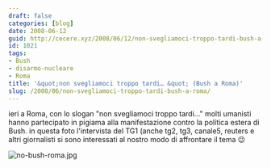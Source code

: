 ```yaml
---
draft: false
categories: [blog]
date: 2008-06-12
guid: http://cecere.xyz/2008/06/12/non-svegliamoci-troppo-tardi-bush-a-roma/
id: 1021
tags:
- Bush
- disarmo-nucleare
- Roma
title: '&quot;non svegliamoci troppo tardi… &quot; (Bush a Roma)'
slug: /2008/06/non-svegliamoci-troppo-tardi-bush-a-roma/
---
```


ieri a Roma, con lo slogan "non svegliamoci troppo tardi…" molti umanisti hanno partecipato in pigiama alla manifestazione contro la politica estera di Bush. in questa foto l'intervista del TG1 (anche tg2, tg3, canale5, reuters e altri giornalisti si sono interessati al nostro modo di affrontare il tema 😉

![no-bush-roma.jpg](http://cecere.xyz/wp-content/uploads/sites/3/2008/06/no-bush-roma.jpg)